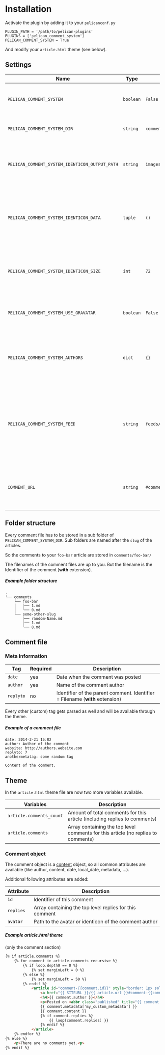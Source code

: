 # Installation
Activate the plugin by adding it to your `pelicanconf.py`

	PLUGIN_PATH = '/path/to/pelican-plugins'
	PLUGINS = ['pelican_comment_system']
	PELICAN_COMMENT_SYSTEM = True

And modify your `article.html` theme (see below).

## Settings
Name                                           | Type      | Default                    | Description
-----------------------------------------------|-----------|----------------------------|-------
`PELICAN_COMMENT_SYSTEM`                       | `boolean` | `False`                    | Activates or deactivates the comment system
`PELICAN_COMMENT_SYSTEM_DIR`                   | `string`  | `comments`                 | Folder where the comments are stored
`PELICAN_COMMENT_SYSTEM_IDENTICON_OUTPUT_PATH` | `string`  | `images/identicon`         | Relative URL to the output folder where the identicons are stored
`PELICAN_COMMENT_SYSTEM_IDENTICON_DATA`        | `tuple`   | `()`                       | Contains all Metadata tags, which in combination identifies a comment author (like `('author', 'email')`)
`PELICAN_COMMENT_SYSTEM_IDENTICON_SIZE`        | `int`     | `72`                       | Width and height of the identicons. Has to be a multiple of 3.
`PELICAN_COMMENT_SYSTEM_USE_GRAVATAR`          | `boolean` | `False`                    | Activate use of Gravatar service to obtain avatars
`PELICAN_COMMENT_SYSTEM_AUTHORS`               | `dict`    | `{}`                       | Comment authors, which should have a specific avatar. More info [here](avatars.md)
`PELICAN_COMMENT_SYSTEM_FEED`                  | `string`  |`feeds/comment.%s.atom.xml` | Relative URL to output the Atom feed for each article.`%s` gets replaced with the slug of the article. More info [here](http://docs.getpelican.com/en/latest/settings.html#feed-settings)
`COMMENT_URL`                                  | `string`  | `#comment-{path}`          | `{path}` gets replaced with the id of the comment. More info [here](feed.md)

## Folder structure
Every comment file has to be stored in a sub folder of `PELICAN_COMMENT_SYSTEM_DIR`.
Sub folders are named after the `slug` of the articles.

So the comments to your `foo-bar` article are stored in `comments/foo-bar/`

The filenames of the comment files are up to you. But the filename is the Identifier of the comment (**with** extension).

##### Example folder structure

	.
	└── comments
		└── foo-bar
		│   ├── 1.md
		│   └── 0.md
		└── some-other-slug
			├── random-Name.md
			├── 1.md
			└── 0.md


## Comment file
### Meta information
Tag           | Required  | Description
--------------|-----------|----------------
`date`        | yes       | Date when the comment was posted
`author`      | yes       | Name of the comment author
`replyto`     | no        | Identifier of the parent comment. Identifier = Filename (**with** extension)

Every other (custom) tag gets parsed as well and will be available through the theme.

##### Example of a comment file

	date: 2014-3-21 15:02
	author: Author of the comment
	website: http://authors.website.com
	replyto: 7
	anothermetatag: some random tag

	Content of the comment.

## Theme
In the `article.html` theme file are now two more variables available.

Variables                | Description
-------------------------|--------------------------
`article.comments_count` | Amount of total comments for this article (including replies to comments)
`article.comments`       | Array containing the top level comments for this article (no replies to comments)

### Comment object
The comment object is a [content](https://github.com/getpelican/pelican/blob/master/pelican/contents.py#L34) object, so all common attributes are available (like author, content, date, local_date, metadata, ...).

Additional following attributes are added:

Attribute  | Description
-----------|--------------------------
`id`       | Identifier of this comment
`replies`  | Array containing the top level replies for this comment
`avatar`   | Path to the avatar or identicon of the comment author

##### Example article.html theme
(only the comment section)
```html
{% if article.comments %}
	{% for comment in article.comments recursive %}
		{% if loop.depth0 == 0 %}
			{% set marginLeft = 0 %}
		{% else %}
			{% set marginLeft = 50 %}
		{% endif %}
			<article id="comment-{{comment.id}}" style="border: 1px solid #DDDDDD; padding: 5px 0px 0px 5px; margin: 0px -1px 5px {{marginLeft}}px;">
				<a href="{{ SITEURL }}/{{ article.url }}#comment-{{comment.id}}" rel="bookmark" title="Permalink to this comment">Permalink</a>
				<h4>{{ comment.author }}</h4>
				<p>Posted on <abbr class="published" title="{{ comment.date.isoformat() }}">{{ comment.locale_date }}</abbr></p>
				{{ comment.metadata['my_custom_metadata'] }}
				{{ comment.content }}
				{% if comment.replies %}
					{{ loop(comment.replies) }}
				{% endif %}
			</article>
	{% endfor %}
{% else %}
	<p>There are no comments yet.<p>
{% endif %}
```
